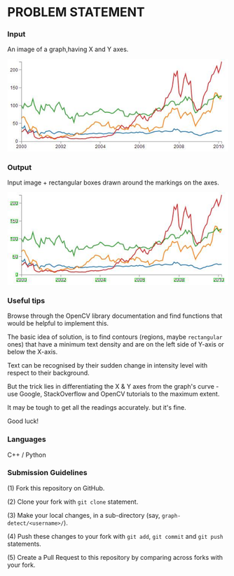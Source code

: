 # PROBLEM STATEMENT

### Input 

An image of a graph,having X and Y axes.

![alt tag](input.jpg)

### Output 

Input image + rectangular boxes drawn around the markings on the axes.

![alt tag](output.jpg)

### Useful tips

Browse through the OpenCV library documentation and find functions that would be helpful to implement this.

The basic idea of solution, is to find contours (regions, maybe `rectangular` ones) that have a minimum text density and are on the left side of Y-axis or below the X-axis.

Text can be recognised by their sudden change in intensity level with respect to their background.

But the trick lies in differentiating the X & Y axes from the graph's curve - use Google, StackOverflow and OpenCV tutorials to the maximum extent.

It may be tough to get all the readings accurately. but it's fine.

Good luck!

### Languages 

C++ / Python

### Submission Guidelines

(1) Fork this repository on GitHub.

(2) Clone your fork with `git clone` statement.

(3) Make your local changes, in a sub-directory (say, `graph-detect/<username>/`).

(4) Push these changes to your fork with `git add`, `git commit` and `git push` statements.

(5) Create a Pull Request to this repository by comparing across forks with your fork.
